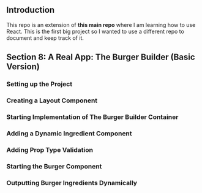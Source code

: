 ## Introduction

This repo is an extension of **this main repo** where I am learning how to use React. This is the first big project so I wanted to use a different repo to document and keep track of it.

## Section 8: A Real App: The Burger Builder (Basic Version)

### Setting up the Project

### Creating a Layout Component

### Starting Implementation of The Burger Builder Container

### Adding a Dynamic Ingredient Component

### Adding Prop Type Validation

### Starting the Burger Component

### Outputting Burger Ingredients Dynamically
